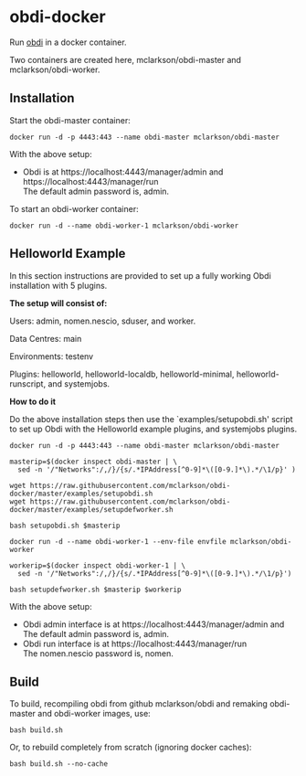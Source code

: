 # obdi-docker

Run [obdi](https://github.com/mclarkson/obdi) in a docker container.

Two containers are created here, mclarkson/obdi-master and mclarkson/obdi-worker.

## Installation

Start the obdi-master container:

```
docker run -d -p 4443:443 --name obdi-master mclarkson/obdi-master
```

With the above setup:

* Obdi is at https://localhost:4443/manager/admin and<br>
  https://localhost:4443/manager/run<br>
  The default admin password is, admin.

To start an obdi-worker container:

```
docker run -d --name obdi-worker-1 mclarkson/obdi-worker
```

## Helloworld Example

In this section instructions are provided to set up a fully working Obdi
installation with 5 plugins.

**The setup will consist of:**

Users: admin, nomen.nescio, sduser, and worker.

Data Centres: main

Environments: testenv

Plugins: helloworld, helloworld-localdb, helloworld-minimal,
helloworld-runscript, and systemjobs.

**How to do it**

Do the above installation steps then use the `examples/setupobdi.sh' script
to set up Obdi with the Helloworld example plugins, and systemjobs plugins.

```
docker run -d -p 4443:443 --name obdi-master mclarkson/obdi-master

masterip=$(docker inspect obdi-master | \
  sed -n '/"Networks":/,/}/{s/.*IPAddress[^0-9]*\([0-9.]*\).*/\1/p}' )

wget https://raw.githubusercontent.com/mclarkson/obdi-docker/master/examples/setupobdi.sh
wget https://raw.githubusercontent.com/mclarkson/obdi-docker/master/examples/setupdefworker.sh

bash setupobdi.sh $masterip

docker run -d --name obdi-worker-1 --env-file envfile mclarkson/obdi-worker

workerip=$(docker inspect obdi-worker-1 | \
  sed -n '/"Networks":/,/}/{s/.*IPAddress[^0-9]*\([0-9.]*\).*/\1/p}')

bash setupdefworker.sh $masterip $workerip
```

With the above setup:

* Obdi admin interface is at https://localhost:4443/manager/admin and<br>
  The default admin password is, admin.<br>
* Obdi run interface is at https://localhost:4443/manager/run<br>
  The nomen.nescio password is, nomen.

## Build

To build, recompiling obdi from github mclarkson/obdi and remaking
obdi-master and obdi-worker images, use:

```
bash build.sh
```

Or, to rebuild completely from scratch (ignoring docker caches):

```
bash build.sh --no-cache
```

